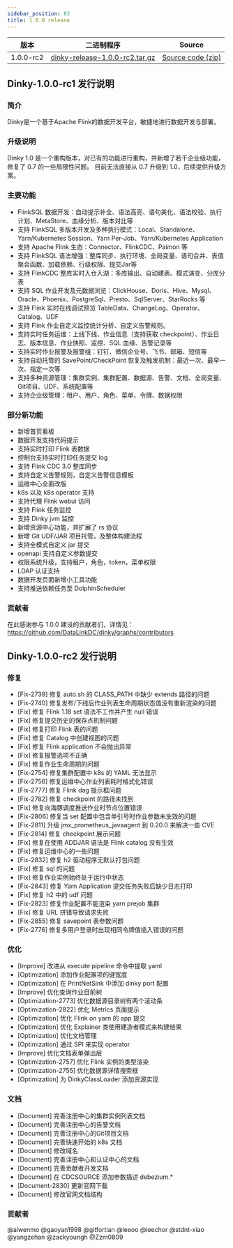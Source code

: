 ```yaml
---
sidebar_position: 83
title: 1.0.0 release
---
```


| 版本        | 二进制程序                                                                                                                             | Source                                                                                    |
|-----------|-----------------------------------------------------------------------------------------------------------------------------------|-------------------------------------------------------------------------------------------|
| 1.0.0-rc2 | [dinky-release-1.0.0-rc2.tar.gz](https://github.com/DataLinkDC/dinky/releases/download/v1.0.0-rc2/dinky-release-1.0.0-rc2.tar.gz) | [Source code (zip)](https://github.com/DataLinkDC/dinky/archive/refs/tags/v1.0.0-rc2.zip) |

## Dinky-1.0.0-rc1 发行说明

### 简介

Dinky是一个基于Apache Flink的数据开发平台，敏捷地进行数据开发与部署。

### 升级说明

Dinky 1.0 是一个重构版本，对已有的功能进行重构，并新增了若干企业级功能，修复了 0.7 的一些局限性问题。 目前无法直接从 0.7 升级到 1.0，后续提供升级方案。

### 主要功能

- FlinkSQL 数据开发：自动提示补全、语法高亮、语句美化、语法校验、执行计划、MetaStore、血缘分析、版本对比等
- 支持 FlinkSQL 多版本开发及多种执行模式：Local、Standalone、Yarn/Kubernetes Session、Yarn Per-Job、Yarn/Kubernetes Application
- 支持 Apache Flink 生态：Connector、FlinkCDC、Paimon 等
- 支持 FlinkSQL 语法增强：整库同步、执行环境、全局变量、语句合并、表值聚合函数、加载依赖、行级权限、提交Jar等
- 支持 FlinkCDC 整库实时入仓入湖：多库输出、自动建表、模式演变、分库分表
- 支持 SQL 作业开发及元数据浏览：ClickHouse、Doris、Hive、Mysql、Oracle、Phoenix、PostgreSql、Presto、SqlServer、StarRocks 等
- 支持 Flink 实时在线调试预览 TableData、ChangeLog、Operator、 Catalog、UDF
- 支持 Flink 作业自定义监控统计分析、自定义告警规则。
- 支持实时任务运维：上线下线、作业信息（支持获取 checkpoint）、作业日志、版本信息、作业快照、监控、SQL 血缘、告警记录等
- 支持实时作业报警及报警组：钉钉、微信企业号、飞书、邮箱、短信等
- 支持自动托管的 SavePoint/CheckPoint 恢复及触发机制：最近一次、最早一次、指定一次等
- 支持多种资源管理：集群实例、集群配置、数据源、告警、文档、全局变量、Git项目、UDF、系统配置等
- 支持企业级管理：租户、用户、角色、菜单、令牌、数据权限


### 部分新功能

- 新增首页看板
- 数据开发支持代码提示
- 支持实时打印 Flink 表数据
- 控制台支持实时打印任务提交 log
- 支持 Flink CDC 3.0 整库同步
- 支持自定义告警规则，自定义告警信息模板
- 运维中心全面改版
- k8s 以及 k8s operator 支持
- 支持代理 Flink webui 访问
- 支持 Flink 任务监控
- 支持 Dinky jvm 监控
- 新增资源中心功能，并扩展了 rs 协议
- 新增 Git UDF/JAR 项目托管，及整体构建流程
- 支持全模式自定义 jar 提交
- openapi 支持自定义参数提交
- 权限系统升级，支持租户，角色，token，菜单权限
- LDAP 认证支持
- 数据开发页面新增小工具功能
- 支持推送依赖任务至 DolphinScheduler

### 贡献者

在此感谢参与 1.0.0 建设的贡献者们，详情见：https://github.com/DataLinkDC/dinky/graphs/contributors


## Dinky-1.0.0-rc2 发行说明

### 修复

- [Fix-2739] 修复 auto.sh 的 CLASS_PATH 中缺少 extends 路径的问题
- [Fix-2740] 修复发布/下线后作业列表生命周期状态值没有重新渲染的问题
- [Fix] 修复 Flink 1.18 set 语法不工作并产生 null 错误
- [Fix] 修复提交历史的保存点机制问题
- [Fix] 修复打印 Flink 表的问题
- [Fix] 修复 Catalog 中创建视图的问题
- [Fix] 修复 Flink application 不会抛出异常
- [Fix] 修复报警选项不正确
- [Fix] 修复作业生命周期的问题
- [Fix-2754] 修复集群配置中 k8s 的 YAML 无法显示
- [Fix-2756] 修复运维中心作业列表耗时格式化错误
- [Fix-2777] 修复 Flink dag 提示框问题
- [Fix-2782] 修复 checkpoint 的路径未找到
- [Fix] 修复向海豚调度推送作业时节点位置错误
- [Fix-2806] 修复当 set 配置中包含单引号时作业参数未生效的问题
- [Fix-2811] 升级 jmx_prometheus_javaagent 到 0.20.0 来解决一些 CVE
- [Fix-2814] 修复 checkpoint 展示问题
- [Fix] 修复在使用 ADDJAR 语法是 Flink catalog 没有生效
- [Fix] 修复运维中心的一些问题
- [Fix-2832] 修复 h2 驱动程序无默认打包问题
- [Fix] 修复 sql 的问题
- [Fix] 修复作业实例始终处于运行中状态
- [Fix-2843] 修复 Yarn Application 提交任务失败后缺少日志打印
- [Fix] 修复 h2 中的 udf 问题
- [Fix-2823] 修复作业配置不能渲染 yarn prejob 集群
- [Fix] 修复 URL 拼错导致请求失败
- [Fix-2855] 修复 savepoint 表参数问题
- [Fix-2776] 修复多用户登录时出现相同令牌值插入错误的问题

### 优化

- [Improve] 改进从 execute pipeline 命令中提取 yaml
- [Optimization] 添加作业配置项的键宽度
- [Optimization] 在 PrintNetSink 中添加 dinky port 配置
- [Improve] 优化查询作业目前树
- [Optimization-2773] 优化数据源目录树有两个滚动条
- [Optimization-2822] 优化 Metrics 页面提示
- [Optimization] 优化 Flink on yarn 的 app 提交
- [Optimization] 优化 Explainer 类使用建造者模式来构建结果
- [Optimization] 优化文档管理
- [Optimization] 通过 SPI 来实现 operator
- [Improve] 优化文档表单弹出层
- [Optimization-2757] 优化 Flink 实例的类型渲染
- [Optimization-2755] 优化数据源详情搜索框
- [Optimization] 为 DinkyClassLoader 添加资源实现

### 文档

- [Document] 完善注册中心的集群实例列表文档
- [Document] 完善注册中心的告警文档
- [Document] 完善注册中心的Git项目文档
- [Document] 完善快速开始的 k8s 文档
- [Document] 修改域名
- [Document] 完善注册中心和认证中心的文档
- [Document] 完善贡献者开发文档
- [Document] 在 CDCSOURCE 添加参数描述 debezium.*
- [Document-2830] 更新官网下载
- [Document] 修改官网文档结构

### 贡献者

@aiwenmo
@gaoyan1998
@gitfortian
@leeoo
@leechor
@stdnt-xiao
@yangzehan
@zackyoungh
@Zzm0809